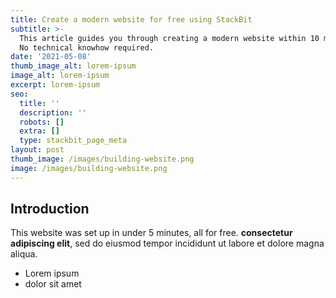 ```yaml
---
title: Create a modern website for free using StackBit
subtitle: >-
  This article guides you through creating a modern website within 10 minutes.
  No technical knowhow required.
date: '2021-05-08'
thumb_image_alt: lorem-ipsum
image_alt: lorem-ipsum
excerpt: lorem-ipsum
seo:
  title: ''
  description: ''
  robots: []
  extra: []
  type: stackbit_page_meta
layout: post
thumb_image: /images/building-website.png
image: /images/building-website.png
---
```

## Introduction

This website was set up in under 5 minutes, all for free. **consectetur adipiscing elit**, sed do eiusmod tempor incididunt ut labore et dolore magna aliqua.

*   Lorem ipsum
*   dolor sit amet
